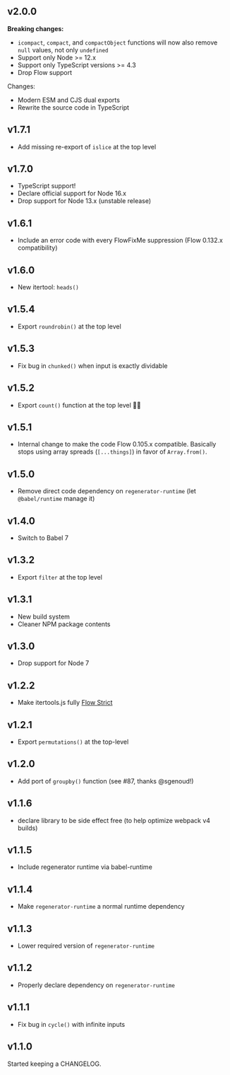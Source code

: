 ## v2.0.0

**Breaking changes:**

-   `icompact`, `compact`, and `compactObject` functions will now also remove
    `null` values, not only `undefined`
-   Support only Node >= 12.x
-   Support only TypeScript versions >= 4.3
-   Drop Flow support

Changes:

-   Modern ESM and CJS dual exports
-   Rewrite the source code in TypeScript

## v1.7.1

-   Add missing re-export of `islice` at the top level

## v1.7.0

-   TypeScript support!
-   Declare official support for Node 16.x
-   Drop support for Node 13.x (unstable release)

## v1.6.1

-   Include an error code with every FlowFixMe suppression
    (Flow 0.132.x compatibility)

## v1.6.0

-   New itertool: `heads()`

## v1.5.4

-   Export `roundrobin()` at the top level

## v1.5.3

-   Fix bug in `chunked()` when input is exactly dividable

## v1.5.2

-   Export `count()` function at the top level 🤦‍♂️

## v1.5.1

-   Internal change to make the code Flow 0.105.x compatible. Basically stops
    using array spreads (`[...things]`) in favor of `Array.from()`.

## v1.5.0

-   Remove direct code dependency on `regenerator-runtime` (let `@babel/runtime`
    manage it)

## v1.4.0

-   Switch to Babel 7

## v1.3.2

-   Export `filter` at the top level

## v1.3.1

-   New build system
-   Cleaner NPM package contents

## v1.3.0

-   Drop support for Node 7

## v1.2.2

-   Make itertools.js fully [Flow Strict](https://flow.org/en/docs/strict/)

## v1.2.1

-   Export `permutations()` at the top-level

## v1.2.0

-   Add port of `groupby()` function (see #87, thanks @sgenoud!)

## v1.1.6

-   declare library to be side effect free (to help optimize webpack v4 builds)

## v1.1.5

-   Include regenerator runtime via babel-runtime

## v1.1.4

-   Make `regenerator-runtime` a normal runtime dependency

## v1.1.3

-   Lower required version of `regenerator-runtime`

## v1.1.2

-   Properly declare dependency on `regenerator-runtime`

## v1.1.1

-   Fix bug in `cycle()` with infinite inputs

## v1.1.0

Started keeping a CHANGELOG.
